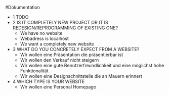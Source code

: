 #Dokumentation
- 1 TODO
- 2 IS IT COMPLETELY NEW PROJECT OR IT IS REDESIGN/REPROGRAMMING OF EXISTING ONE?
    - We have no website
    - Webadress is localhost
    - We want a completely new website
- 3 WHAT DO YOU CONCRETELY EXPECT FROM A WEBSITE?
    - Wir wollen eine Präsentation die präsentierbar ist
    - Wir wollen den Verkauf nicht steigern
    - Wir wollen eine gute Benutzerfreundlichkeit und eine möglichst hohe Funktionalität
    - Wir wollen eine Designschnittstelle die an Mauern erinnert
- 4 WHICH TYPE IS YOUR WEBSITE
    - Wir wollen eine Personal Homepage